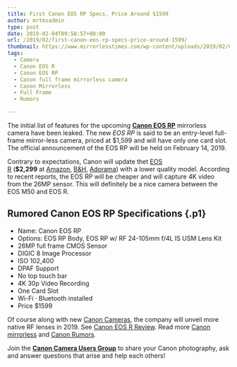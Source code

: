```yaml
---
title: First Canon EOS RP Specs, Price Around $1599
author: mrtmsadmin
type: post
date: 2019-02-04T09:58:57+00:00
url: /2019/02/first-canon-eos-rp-specs-price-around-1599/
thumbnail: https://www.mirrorlesstimes.com/wp-content/uploads/2019/02/Canon-EOS-R-mirrorless-camera.jpg
tags:
  - Camera
  - Canon EOS R
  - Canon EOS RP
  - Canon full frame mirrorless camera
  - Canon Mirrorless
  - Full Frame
  - Rumors

---
```

The initial list of features for the upcoming <a href="https://www.mirrorlesstimes.com/tag/canon-eos-rp/" target="_blank" rel="noopener"><strong>Canon EOS RP</strong></a> mirrorless camera have been leaked. The new _EOS RP_ is said to be an entry-level full-frame mirror-less camera, priced at $1,599 and will have only one card slot. The official announcement of the EOS RP will be held on February 14, 2019.

Contrary to expectations, Canon will update thet <a href="https://www.mirrorlesstimes.com/tag/canon-eos-r/" target="_blank" rel="noopener">EOS R</a> (**$2,299** at <a class="ext-link" title="" href="https://www.amazon.com/Canon-Cameras-Digital-Camera-3075C002/dp/B07H484HLT/?tag=mtimes-20" target="_blank" rel="noopener external noreferrer nofollow" data-wpel-link="external" data-amzn-asin="B07H484HLT">Amazon</a>, <a class="ext-link" title="" href="https://www.bhphotovideo.com/c/product/1433710-REG/canon_eos_r_mirrorless_digital.html/BI/20175/KBID/14249/" target="_blank" rel="noopener external noreferrer nofollow" data-wpel-link="external">B&H</a>, <a class="ext-link broken_link" title="" href="https://adorama.evyy.net/c/63923/51926/1036?u=https://www.adorama.com/car.html" target="_blank" rel="noopener external noreferrer nofollow">Adorama</a>) with a lower quality model. According to recent reports, the EOS RP will be cheaper and will capture 4K video from the 26MP sensor. This will definitely be a nice camera between the EOS M50 and EOS R.<!--more-->

## <span class="s1">Rumored </span><span class="s1">Canon EOS RP Specifications</span> {.p1}

<ul class="ul1">
  <li class="li1">
    <span class="s1">Name: Canon EOS RP</span>
  </li>
  <li class="li1">
    <span class="s1">Options: EOS RP Body, EOS RP w/ RF 24-105mm f/4L IS USM Lens Kit</span>
  </li>
  <li class="li1">
    <span class="s1">26MP full frame CMOS Sensor</span>
  </li>
  <li class="li1">
    <span class="s1">DIGIC 8 Image Processor</span>
  </li>
  <li class="li1">
    <span class="s1">ISO 102,400</span>
  </li>
  <li class="li1">
    <span class="s1">DPAF Support</span>
  </li>
  <li class="li1">
    <span class="s1">No top touch bar</span>
  </li>
  <li class="li1">
    <span class="s1">4K 30p Video Recording</span>
  </li>
  <li class="li1">
    <span class="s1">One Card Slot</span>
  </li>
  <li class="li1">
    <span class="s1">Wi-Fi · Bluetooth installed</span>
  </li>
  <li class="li1">
    <span class="s1">Price $1599</span>
  </li>
</ul>

Of course along with new <a href="http://www.guidetocamera.com/products/cameras/canon" target="_blank" rel="noopener">Canon Cameras</a>, the company will unveil more native RF lenses in 2019. See <a href="http://www.guidetocamera.com/reviews/canon-eos-r-review" target="_blank" rel="noopener">Canon EOS R Review</a>. Read more <a href="https://www.mirrorlesstimes.com/tag/canon-mirrorless/" target="_blank" rel="noopener">Canon mirrorless</a> and <a href="https://www.bestcameranews.com/tag/canon-rumors/" target="_blank" rel="noopener">Canon Rumors</a>.

Join the <a class="ext-link" title="" href="https://www.facebook.com/groups/185572945112087/" target="_blank" rel="external nofollow noopener"><strong>Canon Camera Users Group</strong></a> to share your Canon photography, ask and answer questions that arise and help each others!